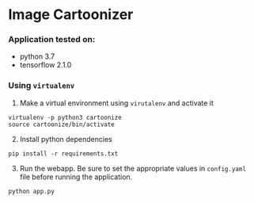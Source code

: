 # Image Cartoonizer

### Application tested on:

- python 3.7
- tensorflow 2.1.0 


### Using `virtualenv`

1. Make a virtual environment using `virutalenv` and activate it
```
virtualenv -p python3 cartoonize
source cartoonize/bin/activate
```
2. Install python dependencies
```
pip install -r requirements.txt
```
3. Run the webapp. Be sure to set the appropriate values in `config.yaml` file before running the application.
```
python app.py
```
